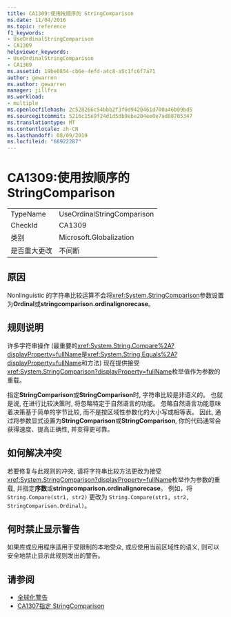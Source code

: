 ```yaml
---
title: CA1309:使用按顺序的 StringComparison
ms.date: 11/04/2016
ms.topic: reference
f1_keywords:
- UseOrdinalStringComparison
- CA1309
helpviewer_keywords:
- UseOrdinalStringComparison
- CA1309
ms.assetid: 19be0854-cb6e-4efd-a4c8-a5c1fc6f7a71
author: gewarren
ms.author: gewarren
manager: jillfra
ms.workload:
- multiple
ms.openlocfilehash: 2c528266c54bbb2f3f0d9420461d700a46b09bd5
ms.sourcegitcommit: 5216c15e9f24d1d5db9ebe204ee0e7ad08705347
ms.translationtype: MT
ms.contentlocale: zh-CN
ms.lasthandoff: 08/09/2019
ms.locfileid: "68922287"
---
```

# <a name="ca1309-use-ordinal-stringcomparison"></a>CA1309:使用按顺序的 StringComparison

|||
|-|-|
|TypeName|UseOrdinalStringComparison|
|CheckId|CA1309|
|类别|Microsoft.Globalization|
|是否重大更改|不间断|

## <a name="cause"></a>原因

Nonlinguistic 的字符串比较运算不会将<xref:System.StringComparison>参数设置为**Ordinal**或**stringcomparison.ordinalignorecase**。

## <a name="rule-description"></a>规则说明
许多字符串操作 (最重要的<xref:System.String.Compare%2A?displayProperty=fullName>是<xref:System.String.Equals%2A?displayProperty=fullName>和方法) 现在提供接受<xref:System.StringComparison?displayProperty=fullName>枚举值作为参数的重载。

指定**StringComparison**或**StringComparison**时, 字符串比较是非语义的。 也就是说, 在进行比较决策时, 将忽略特定于自然语言的功能。 忽略自然语言功能意味着决策基于简单的字节比较, 而不是按区域性参数化的大小写或相等表。 因此, 通过将参数显式设置为**StringComparison**或**StringComparison**, 你的代码通常会获得速度、提高正确性, 并变得更可靠。

## <a name="how-to-fix-violations"></a>如何解决冲突
若要修复与此规则的冲突, 请将字符串比较方法更改为接受<xref:System.StringComparison?displayProperty=fullName>枚举作为参数的重载, 并指定**序数**或**stringcomparison.ordinalignorecase**。 例如，将 `String.Compare(str1, str2)` 更改为 `String.Compare(str1, str2, StringComparison.Ordinal)`。

## <a name="when-to-suppress-warnings"></a>何时禁止显示警告
如果库或应用程序适用于受限制的本地受众, 或应使用当前区域性的语义, 则可以安全地禁止显示此规则发出的警告。

## <a name="see-also"></a>请参阅

- [全球化警告](../code-quality/globalization-warnings.md)
- [CA1307指定 StringComparison](../code-quality/ca1307-specify-stringcomparison.md)